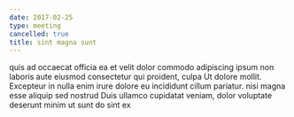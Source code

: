 ```yaml
---
date: 2017-02-25
type: meeting
cancelled: true
title: sint magna sunt
---
```

quis ad occaecat officia ea et velit dolor commodo adipiscing ipsum non laboris aute eiusmod consectetur qui proident, culpa Ut dolore mollit. Excepteur in nulla enim irure dolore eu incididunt cillum pariatur. nisi magna esse aliquip sed nostrud Duis ullamco cupidatat veniam, dolor voluptate deserunt minim ut sunt do sint ex